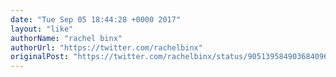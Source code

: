 ```yaml
---
date: "Tue Sep 05 18:44:28 +0000 2017"
layout: "like"
authorName: "rachel binx"
authorUrl: "https://twitter.com/rachelbinx"
originalPost: "https://twitter.com/rachelbinx/status/905139584903684096"
---
```

